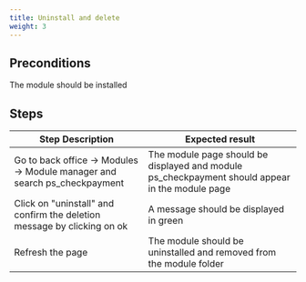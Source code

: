 ```yaml
---
title: Uninstall and delete
weight: 3
---
```


## Preconditions

The module should be installed
## Steps
| Step Description | Expected result |
| ----- | ----- |
| Go to back office -> Modules -> Module manager and search ps_checkpayment | The module page should be displayed and module ps_checkpayment should appear in the module page |
| Click on "uninstall" and confirm the deletion message by clicking on ok | A message should be displayed in green |
| Refresh the page | The module should be uninstalled and removed from the module folder |
